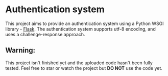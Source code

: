 # Authentication system

This project aims to provide an authentication system using a Python WSGI library - [Flask](https://github.com/pallets/flask). The authentication system supports utf-8 encoding, and uses a challenge-response approach.

## Warning:

This project isn't finished yet and the uploaded code hasn't been fully tested. Feel free to star or watch the project but **DO NOT** use the code yet.
